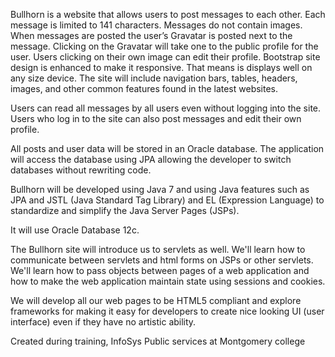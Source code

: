 Bullhorn is a website that allows users to post messages to each other. Each message is limited to 141 characters. Messages do not contain images. When messages are posted the user’s Gravatar is posted next to the message. Clicking on the Gravatar will take one to the public profile for the user. Users clicking on their own image can edit their profile. Bootstrap site design is enhanced to make it responsive. That means is displays well on any size device. The site will include navigation bars, tables, headers, images, and other common features found in the latest websites.

Users can read all messages by all users even without logging into the site. Users who log in to the site can also post messages and edit their own profile.

All posts and user data will be stored in an Oracle database. The application will access the database using JPA allowing the developer to switch databases without rewriting code.

Bullhorn will be developed using Java 7 and using Java features such as JPA and JSTL (Java Standard Tag Library) and EL (Expression Language) to standardize and simplify the Java Server Pages (JSPs).

It will use Oracle Database 12c.

The Bullhorn site will introduce us to servlets as well. We'll learn how to communicate between servlets and html forms on JSPs or other servlets. We'll learn how to pass objects between pages of a web application and how to make the web application maintain state using sessions and cookies.

We will develop all our web pages to be HTML5 compliant and explore frameworks for making it easy for developers to create nice looking UI (user interface) even if they have no artistic ability.

Created during training, InfoSys Public services at Montgomery college
